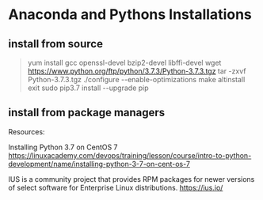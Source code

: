 # Anaconda and Pythons Installations

## install from source

> yum install gcc openssl-devel bzip2-devel libffi-devel
> wget https://www.python.org/ftp/python/3.7.3/Python-3.7.3.tgz
> tar -zxvf Python-3.7.3.tgz
> ./configure --enable-optimizations
> make altinstall
> exit
> sudo pip3.7 install --upgrade pip

## install from package managers

Resources:

Installing Python 3.7 on CentOS 7
https://linuxacademy.com/devops/training/lesson/course/intro-to-python-development/name/installing-python-3-7-on-cent-os-7

IUS is a community project that provides RPM packages for newer versions of select software for Enterprise Linux distributions.
https://ius.io/
